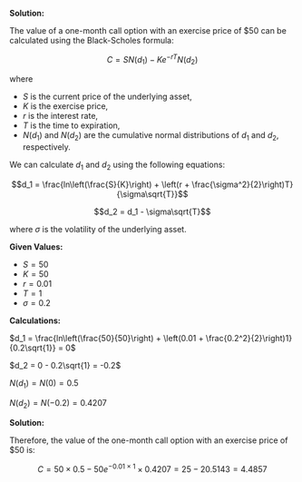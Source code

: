 

**Solution:**

The value of a one-month call option with an exercise price of $50 can be calculated using the Black-Scholes formula:

$$C = SN(d_1) - Ke^{-rT}N(d_2)$$

where

- $S$ is the current price of the underlying asset,
- $K$ is the exercise price,
- $r$ is the interest rate, 
- $T$ is the time to expiration, 
- $N(d_1)$ and $N(d_2)$ are the cumulative normal distributions of $d_1$ and $d_2$, respectively.

We can calculate $d_1$ and $d_2$ using the following equations:

$$d_1 = \frac{ln\left(\frac{S}{K}\right) + \left(r + \frac{\sigma^2}{2}\right)T}{\sigma\sqrt{T}}$$

$$d_2 = d_1 - \sigma\sqrt{T}$$

where $\sigma$ is the volatility of the underlying asset.

**Given Values:**

- $S = 50$
- $K = 50$
- $r = 0.01$
- $T = 1$
- $\sigma = 0.2$

**Calculations:**

$d_1 = \frac{ln\left(\frac{50}{50}\right) + \left(0.01 + \frac{0.2^2}{2}\right)1}{0.2\sqrt{1}} = 0$

$d_2 = 0 - 0.2\sqrt{1} = -0.2$

$N(d_1) = N(0) = 0.5$

$N(d_2) = N(-0.2) = 0.4207$

**Solution:**

Therefore, the value of the one-month call option with an exercise price of $50 is:

$$C = 50 \times 0.5 - 50e^{-0.01 \times 1} \times 0.4207 = 25 - 20.5143 = 4.4857$$